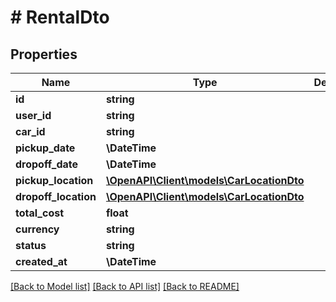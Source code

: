 # # RentalDto

## Properties

Name | Type | Description | Notes
------------ | ------------- | ------------- | -------------
**id** | **string** |  |
**user_id** | **string** |  |
**car_id** | **string** |  |
**pickup_date** | **\DateTime** |  |
**dropoff_date** | **\DateTime** |  |
**pickup_location** | [**\OpenAPI\Client\models\CarLocationDto**](CarLocationDto.md) |  |
**dropoff_location** | [**\OpenAPI\Client\models\CarLocationDto**](CarLocationDto.md) |  |
**total_cost** | **float** |  |
**currency** | **string** |  |
**status** | **string** |  |
**created_at** | **\DateTime** |  |

[[Back to Model list]](../../README.md#models) [[Back to API list]](../../README.md#endpoints) [[Back to README]](../../README.md)
